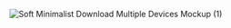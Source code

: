 ![Soft Minimalist Download Multiple Devices Mockup (1)](https://github.com/user-attachments/assets/d6c5fede-c438-43f9-93f8-2381a01a8121)
